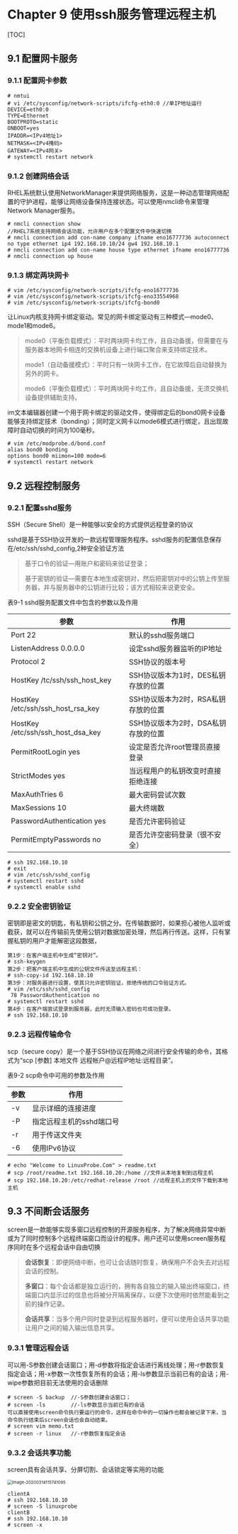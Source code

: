 # Chapter 9 使用ssh服务管理远程主机

[TOC]

## 9.1 配置网卡服务

### 9.1.1 配置网卡参数

```
# nmtui
# vi /etc/sysconfig/network-scripts/ifcfg-eth0:0 //单IP地址运行
DEVICE=eth0:0
TYPE=Ethernet
BOOTPROTO=static
ONBOOT=yes
IPADDR=<IPv4地址1>
NETMASK=<IPv4掩码>
GATEWAY=<IPv4网关>
# systemctl restart network
```

### 9.1.2 创建网络会话

RHEL系统默认使用NetworkManager来提供网络服务，这是一种动态管理网络配置的守护进程，能够让网络设备保持连接状态。可以使用nmcli命令来管理Network Manager服务。

```
# nmcli connection show
//RHEL7系统支持网络会话功能，允许用户在多个配置文件中快速切换
# nmcli connection add con-name company ifname eno16777736 autoconnect no type ethernet ip4 192.168.10.10/24 gw4 192.168.10.1
# nmcli connection add con-name house type ethernet ifname eno16777736
# nmcli connection up house 
```

### 9.1.3 绑定两块网卡

```
# vim /etc/sysconfig/network-scripts/ifcfg-eno16777736
# vim /etc/sysconfig/network-scripts/ifcfg-eno33554968
# vim /etc/sysconfig/network-scripts/ifcfg-bond0
```

让Linux内核支持网卡绑定驱动。常见的网卡绑定驱动有三种模式—mode0、mode1和mode6。

> mode0（平衡负载模式）：平时两块网卡均工作，且自动备援，但需要在与服务器本地网卡相连的交换机设备上进行端口聚合来支持绑定技术。
>
> mode1（自动备援模式）：平时只有一块网卡工作，在它故障后自动替换为另外的网卡。
>
> mode6（平衡负载模式）：平时两块网卡均工作，且自动备援，无须交换机设备提供辅助支持。

im文本编辑器创建一个用于网卡绑定的驱动文件，使得绑定后的bond0网卡设备能够支持绑定技术（bonding）；同时定义网卡以mode6模式进行绑定，且出现故障时自动切换的时间为100毫秒。
```
# vim /etc/modprobe.d/bond.conf
alias bond0 bonding
options bond0 miimon=100 mode=6
# systemctl restart network
```

## 9.2 远程控制服务

### 9.2.1 配置sshd服务

SSH（Secure Shell）是一种能够以安全的方式提供远程登录的协议

sshd是基于SSH协议开发的一款远程管理服务程序。sshd服务的配置信息保存在/etc/ssh/sshd_config,2种安全验证方法

> 基于口令的验证—用账户和密码来验证登录；
>
> 基于密钥的验证—需要在本地生成密钥对，然后把密钥对中的公钥上传至服务器，并与服务器中的公钥进行比较；该方式相较来说更安全。

表9-1                 sshd服务配置文件中包含的参数以及作用

| 参数                              | 作用                                |
| --------------------------------- | ----------------------------------- |
| Port 22                           | 默认的sshd服务端口                  |
| ListenAddress 0.0.0.0             | 设定sshd服务器监听的IP地址          |
| Protocol 2                        | SSH协议的版本号                     |
| HostKey /tc/ssh/ssh_host_key      | SSH协议版本为1时，DES私钥存放的位置 |
| HostKey /etc/ssh/ssh_host_rsa_key | SSH协议版本为2时，RSA私钥存放的位置 |
| HostKey /etc/ssh/ssh_host_dsa_key | SSH协议版本为2时，DSA私钥存放的位置 |
| PermitRootLogin yes               | 设定是否允许root管理员直接登录      |
| StrictModes yes                   | 当远程用户的私钥改变时直接拒绝连接  |
| MaxAuthTries 6                    | 最大密码尝试次数                    |
| MaxSessions 10                    | 最大终端数                          |
| PasswordAuthentication yes        | 是否允许密码验证                    |
| PermitEmptyPasswords no           | 是否允许空密码登录（很不安全）      |

```
# ssh 192.168.10.10
# exit
# vim /etc/ssh/sshd_config 
# systemctl restart sshd
# systemctl enable sshd
```

### 9.2.2 安全密钥验证

密钥即是密文的钥匙，有私钥和公钥之分。在传输数据时，如果担心被他人监听或截获，就可以在传输前先使用公钥对数据加密处理，然后再行传送。这样，只有掌握私钥的用户才能解密这段数据，

```
第1步：在客户端主机中生成“密钥对”。
# ssh-keygen
第2步：把客户端主机中生成的公钥文件传送至远程主机：
# ssh-copy-id 192.168.10.10
第3步：对服务器进行设置，使其只允许密钥验证，拒绝传统的口令验证方式。
# vim /etc/ssh/sshd_config
 78 PasswordAuthentication no
# systemctl restart sshd 
第4步：在客户端尝试登录到服务器，此时无须输入密码也可成功登录。
# ssh 192.168.10.10
```

### 9.2.3 远程传输命令

scp（secure copy）是一个基于SSH协议在网络之间进行安全传输的命令，其格式为“scp [参数] 本地文件 远程帐户@远程IP地址:远程目录”。

表9-2                       scp命令中可用的参数及作用

| 参数 | 作用                     |
| ---- | ------------------------ |
| -v   | 显示详细的连接进度       |
| -P   | 指定远程主机的sshd端口号 |
| -r   | 用于传送文件夹           |
| -6   | 使用IPv6协议             |

```
# echo "Welcome to LinuxProbe.Com" > readme.txt
# scp /root/readme.txt 192.168.10.20:/home //文件从本地复制到远程主机
# scp 192.168.10.20:/etc/redhat-release /root //远程主机上的文件下载到本地主机
```

## 9.3 不间断会话服务

screen是一款能够实现多窗口远程控制的开源服务程序，为了解决网络异常中断或为了同时控制多个远程终端窗口而设计的程序。用户还可以使用screen服务程序同时在多个远程会话中自由切换

> **会话恢复**：即便网络中断，也可让会话随时恢复，确保用户不会失去对远程会话的控制。
>
> **多窗口**：每个会话都是独立运行的，拥有各自独立的输入输出终端窗口，终端窗口内显示过的信息也将被分开隔离保存，以便下次使用时依然能看到之前的操作记录。
>
> **会话共享**：当多个用户同时登录到远程服务器时，便可以使用会话共享功能让用户之间的输入输出信息共享。

### 9.3.1 管理远程会话

可以用-S参数创建会话窗口；用-d参数将指定会话进行离线处理；用-r参数恢复指定会话；用-x参数一次性恢复所有的会话；用-ls参数显示当前已有的会话；用-wipe参数把目前无法使用的会话删除

```
# screen -S backup  //-S参数创建会话窗口；
# screen -ls		//-ls参数显示当前已有的会话
可以直接使用screen命令执行要运行的命令，这样在命令中的一切操作也都会被记录下来，当命令执行结束后screen会话也会自动结束。
# screen vim memo.txt
# screen -r linux	//-r参数恢复指定会话
```

### 9.3.2 会话共享功能

screen具有会话共享、分屏切割、会话锁定等实用的功能

<img src="C:\Users\方也\AppData\Roaming\Typora\typora-user-images\image-20200314115741095.png" alt="image-20200314115741095" style="zoom:67%;" />

```
clientA
# ssh 192.168.10.10
# screen -S linuxprobe
clientB
# ssh 192.168.10.10
# screen -x
```

